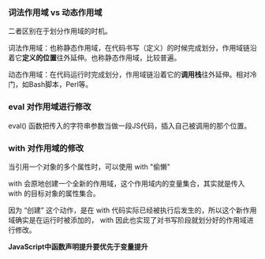 ### 词法作用域 vs 动态作用域

二者区别在于划分作用域的时机。

词法作用域：也称静态作用域，在代码书写（定义）的时候完成划分，作用域链沿着它**定义的位置**往外延伸。也称静态作用域，比较普遍。

动态作用域：在代码运行时完成划分，作用域链沿着它的**调用栈**往外延伸。相对冷门，如Bash脚本，Perl等。

### eval 对作用域进行修改

eval() 函数把传入的字符串参数当做一段JS代码，插入自己被调用的那个位置。

### with 对作用域的修改

当引用一个对象的多个属性时，可以使用 with "偷懒"

with 会原地创建一个全新的作用域，这个作用域内的变量集合，其实就是传入 with 的目标对象的属性集合。

因为 “创建” 这个动作，是在 with 代码实际已经被执行后发生的，所以这个新作用域确实是在运行时被添加的， with 因此也实现了对书写阶段就划分好的作用域进行修改。

**JavaScript中函数声明提升要优先于变量提升**

